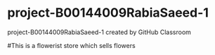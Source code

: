 # project-B00144009RabiaSaeed-1
project-B00144009RabiaSaeed-1 created by GitHub Classroom

#This is a flowerist store which sells flowers
